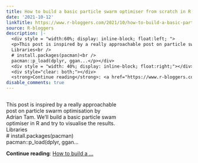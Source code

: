 ```yaml
---
title: How to build a basic particle swarm optimiser from scratch in R
date: '2021-10-12'
linkTitle: https://www.r-bloggers.com/2021/10/how-to-build-a-basic-particle-swarm-optimiser-from-scratch-in-r/
source: R-bloggers
description: |-
  <div style = "width:60%; display: inline-block; float:left; ">
  <p>This post is inspired by a really approachable post on particle swarm optimisation by Adrian Tam. We’ll build a basic particle swam optimiser in R and try to visualise the results.<br />
  Libraries<br />
  # install.packages(pacman)<br />
  pacman::p_load(dplyr, ggan...</p></div>
  <div style = "width: 40%; display: inline-block; float:right;"></div>
  <div style="clear: both;"></div>
  <strong>Continue reading</strong>: <a href="https://www.r-bloggers.com/2021/10/how-to-build-a-basic-particle-swarm-optimiser-from-scratch-in-r/">How to build a ...
disable_comments: true
---
```

<div style = "width:60%; display: inline-block; float:left; ">
<p>This post is inspired by a really approachable post on particle swarm optimisation by Adrian Tam. We’ll build a basic particle swam optimiser in R and try to visualise the results.<br />
Libraries<br />
# install.packages(pacman)<br />
pacman::p_load(dplyr, ggan...</p></div>
<div style = "width: 40%; display: inline-block; float:right;"></div>
<div style="clear: both;"></div>
<strong>Continue reading</strong>: <a href="https://www.r-bloggers.com/2021/10/how-to-build-a-basic-particle-swarm-optimiser-from-scratch-in-r/">How to build a ...